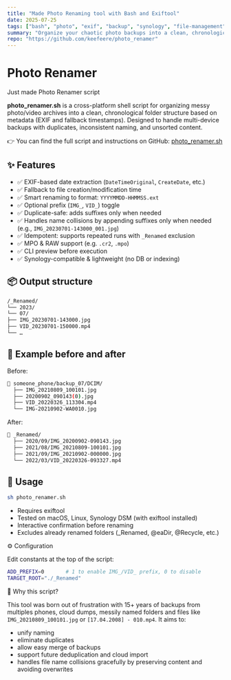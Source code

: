 ```yaml
---
title: "Made Photo Renaming tool with Bash and Exiftool"
date: 2025-07-25
tags: ["bash", "photo", "exif", "backup", "synology", "file-management"]
summary: "Organize your chaotic photo backups into a clean, chronological archive with a smart, cross-platform Bash script."
repo: "https://github.com/keefeere/photo_renamer"
---
```


# Photo Renamer

Just made Photo Renamer script

**photo_renamer.sh** is a cross-platform shell script for organizing messy
photo/video archives into a clean, chronological folder structure based on
metadata (EXIF and fallback timestamps). Designed to handle multi-device backups
with duplicates, inconsistent naming, and unsorted content.

👉 You can find the full script and instructions on GitHub: [photo_renamer.sh](https://github.com/keefeere/photo_renamer)

## ✨ Features

- ✅ EXIF-based date extraction (`DateTimeOriginal`, `CreateDate`, etc.)
- ✅ Fallback to file creation/modification time
- ✅ Smart renaming to format: `YYYYMMDD-HHMMSS.ext`
- ✅ Optional prefix (`IMG_`, `VID_`) toggle
- ✅ Duplicate-safe: adds suffixes only when needed
- ✅ Handles name collisions by appending suffixes only when needed (e.g., `IMG_20230701-143000_001.jpg`)
- ✅ Idempotent: supports repeated runs with `_Renamed` exclusion
- ✅ MPO & RAW support (e.g. `.cr2`, `.mpo`)
- ✅ CLI preview before execution
- ✅ Synology-compatible & lightweight (no DB or indexing)

## 📦 Output structure

```bash
/_Renamed/
└── 2023/
└── 07/
├── IMG_20230701-143000.jpg
├── VID_20230701-150000.mp4
└── …
```

## 🧪 Example before and after

Before:

```bash
📁 someone_phone/backup_07/DCIM/
  ├── IMG_20210809_100101.jpg
  ├── 20200902_090143(0).jpg
  ├── VID_20220326_113304.mp4
  └── IMG-20210902-WA0010.jpg
```

After:

```bash
📁 _Renamed/
  ├── 2020/09/IMG_20200902-090143.jpg
  ├── 2021/08/IMG_20210809-100101.jpg
  ├── 2021/09/IMG_20210902-000000.jpg
  └── 2022/03/VID_20220326-093327.mp4
```

## 🔧 Usage

```bash
sh photo_renamer.sh
```

- Requires exiftool
- Tested on macOS, Linux, Synology DSM (with exiftool installed)
- Interactive confirmation before renaming
- Excludes already renamed folders (_Renamed, @eaDir, @Recycle, etc.)

⚙️ Configuration

Edit constants at the top of the script:

```bash
ADD_PREFIX=0       # 1 to enable IMG_/VID_ prefix, 0 to disable
TARGET_ROOT="./_Renamed"
```

📌 Why this script?

This tool was born out of frustration with 15+ years of backups from multiples
phones, cloud dumps, messily named folders and files like
`IMG_20210809_100101.jpg` or `[17.04.2008] - 010.mp4`. It aims to:

- unify naming
- eliminate duplicates
- allow easy merge of backups
- support future deduplication and cloud import
- handles file name collisions gracefully by preserving content and avoiding overwrites
